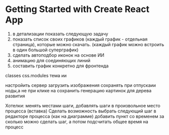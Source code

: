 # Getting Started with Create React App

1. в детализации показать следующую задачу
2. показать список своих графиков (каждый график - отдельная страница), которые можно скачать. (каждый график можно встроить в один большой суперграфик)
3. сделать автоподбор иконок на основе ИИ
4. анимацию для соединяющих линий
5. составить график конкретно для фронтенда

classes
css.modules
тема
ии

настройить сервер
загрузить изображения
сохранять при отпускаии ноды,а не при клике на сохранить
генерацию картинок для дерева развития

Хотелки: менять местами шаги, добавлять шаги в произвольное место процесса (вставка)
Сделать возможность выбрать следующий шаг в редакторе процесса (как на диаграмме)
добавить пункт со временем за сколько можно сделать шаг, а потом подсчитать общее время на процесс
